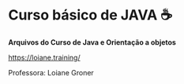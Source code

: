 # Curso básico de JAVA :coffee:

**Arquivos do Curso de Java e Orientação a objetos**

https://loiane.training/

Professora: Loiane Groner
